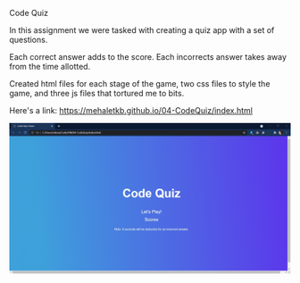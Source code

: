 Code Quiz

In this assignment we were tasked with creating a quiz app with a set of questions.

Each correct answer adds to the score.
Each incorrects answer takes away from the time allotted.

Created html files for each stage of the game, two css files to style the game, and three js files that tortured me to bits.

Here's a link: https://mehaletkb.github.io/04-CodeQuiz/index.html

![quizgame-gif](./assets/Images/quizgame-gif.gif)
